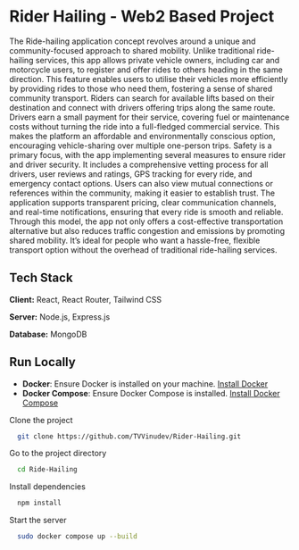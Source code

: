 
# Rider Hailing - Web2 Based Project

The Ride-hailing application concept revolves around a unique and community-focused approach to shared mobility. Unlike traditional ride-hailing services, this app allows private vehicle owners, including car and motorcycle users, to register and offer rides to others heading in the same direction. This feature enables users to utilise their vehicles more efficiently by providing rides to those who need them, fostering a sense of shared community transport. Riders can search for available lifts based on their destination and connect with drivers offering trips along the same route. Drivers earn a small payment for their service, covering fuel or maintenance costs without turning the ride into a full-fledged commercial service. This makes the platform an affordable and environmentally conscious option, encouraging vehicle-sharing over multiple one-person trips. Safety is a primary focus, with the app implementing several measures to ensure rider and driver security. It includes a comprehensive vetting process for all drivers, user reviews and ratings, GPS tracking for every ride, and emergency contact options. Users can also view mutual connections or references within the community, making it easier to establish trust. The application supports transparent pricing, clear communication channels, and real-time notifications, ensuring that every ride is smooth and reliable. Through this model, the app not only offers a cost-effective transportation alternative but also reduces traffic congestion and emissions by promoting shared mobility. It’s ideal for people who want a hassle-free, flexible transport option without the overhead of traditional ride-hailing services.




## Tech Stack

**Client:** React, React Router, Tailwind CSS

**Server:**  Node.js, Express.js

**Database:** MongoDB

## Run Locally

- **Docker**: Ensure Docker is installed on your machine. [Install Docker](https://docs.docker.com/get-docker/)
- **Docker Compose**: Ensure Docker Compose is installed. [Install Docker Compose](https://docs.docker.com/compose/install/)


Clone the project

```bash
  git clone https://github.com/TVVinudev/Rider-Hailing.git
```

Go to the project directory

```bash
  cd Ride-Hailing
```

Install dependencies

```bash
  npm install
```


Start the server

```bash
  sudo docker compose up --build
```

